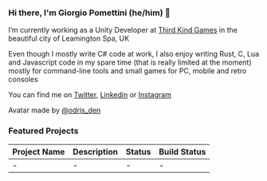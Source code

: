 ### Hi there, I'm Giorgio Pomettini (he/him) 👋

I’m currently working as a Unity Developer at [Third Kind Games](https://www.thirdkindgames.com/) in the beautiful city of Leamington Spa, UK

Even though I mostly write C# code at work, I also enjoy writing Rust, C, Lua and Javascript code in my spare time (that is really limited at the moment) mostly for command-line tools and small games for PC, mobile and retro consoles

You can find me on [Twitter](https://twitter.com/dreamquest), [Linkedin](https://it.linkedin.com/in/pomettini) or [Instagram](https://www.instagram.com/pomettini/)

Avatar made by [@odris_den](https://github.com/odris-den)

### Featured Projects

| Project Name | Description | Status | Build Status |
| ------------ | ----------- | ------ | ------------ |
| -            | -           | -      | -            |
